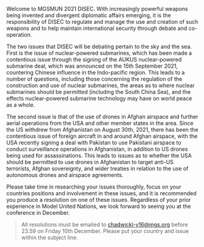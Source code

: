 Welcome to MGSMUN 2021 DISEC. With increasingly powerful weapons being invented and divergent diplomatic affairs emerging, it is the responsibility of DISEC to regulate and manage the use and creation of such weapons and to help maintain international security through debate and co-operation.

The two issues that DISEC will be debating pertain to the sky and the sea. First is the issue of nuclear-powered submarines, which has been made a contentious issue through the signing of the AUKUS nuclear-powered submarine deal, which was announced on the 15th September 2021, countering Chinese influence in the Indo-pacific region. This leads to a number of questions, including those concerning the regulation of the construction and use of nuclear submarines, the areas as to where nuclear submarines should be permitted (including the South China Sea), and the effects nuclear-powered submarine technology may have on world peace as a whole.

The second issue is that of the use of drones in Afghan airspace and further aerial operations from the USA and other member states in the area. Since the US withdrew from Afghanistan on August 30th, 2021, there has been the contentious issue of foreign aircraft in and around Afghan airspace, with the USA recently signing a deal with Pakistan to use Pakistani airspace to conduct surveillance operations in Afghanistan, in addition to US drones being used for assassinations. This leads to issues as to whether the USA should be permitted to use drones in Afghanistan to target anti-US terrorists, Afghan sovereignty, and wider treaties in relation to the use of autonomous drones and airspace agreements.

Please take time in researching your issues thoroughly, focus on your countries positions and involvement in these issues, and it is recommended you produce a resolution on one of these issues. Regardless of your prior experience in Model United Nations, we look forward to seeing you at the conference in December.

> All resolutions must be emailed to chadwickl-y16@mgs.org before 23.59 on Friday 10th December. Please put your country and issue within the subject line.
